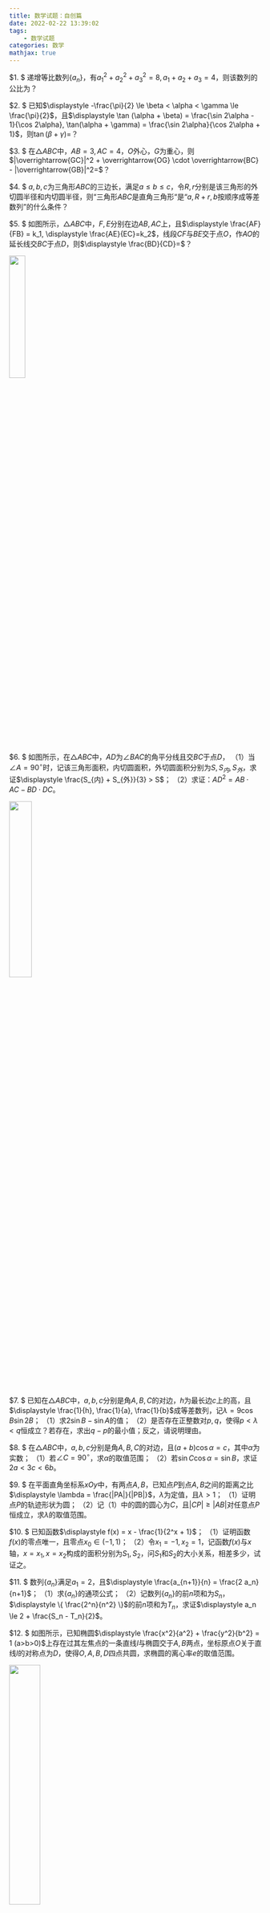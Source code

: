 ```yaml
---
title: 数学试题：自创篇
date: 2022-02-22 13:39:02
tags:
    - 数学试题
categories: 数学
mathjax: true
---
```



$1. $ 递增等比数列$\{a_n\}$，有$a_1^2+a_2^2+a_3^2 = 8, a_1 + a_2 + a_3 = 4$，则该数列的公比为？

$2. $ 已知$\displaystyle -\frac{\pi}{2} \le \beta < \alpha < \gamma \le \frac{\pi}{2}$，且$\displaystyle \tan (\alpha + \beta) = \frac{\sin 2\alpha - 1}{\cos 2\alpha}, \tan(\alpha + \gamma) = \frac{\sin 2\alpha}{\cos 2\alpha + 1}$，则$\tan (\beta + \gamma)=$？

$3. $ 在$\triangle ABC$中，$AB = 3, AC = 4$，$O$外心，$G$为重心，则$|\overrightarrow{GC}|^2 + \overrightarrow{OG} \cdot \overrightarrow{BC} - |\overrightarrow{GB}|^2=$？

<!--more-->

$4. $ $a,b,c$为三角形$ABC$的三边长，满足$a \le b \le c$，令$R,r$分别是该三角形的外切圆半径和内切圆半径，则“三角形$ABC$是直角三角形“是“$a, R+r, b$按顺序成等差数列”的什么条件？

$5. $ 如图所示，$\triangle ABC$中，$F,E$分别在边$AB,AC$上，且$\displaystyle \frac{AF}{FB} = k_1, \displaystyle \frac{AE}{EC}=k_2$，线段$CF$与$BE$交于点$O$，作$AO$的延长线交$BC$于点$D$，则$\displaystyle \frac{BD}{CD}=$？

<img src="https://jsd.cdn.zzko.cn/gh/gamersover/hexo_blog_assets@main/数学试题自创/xxx.406uas3gfp40.webp" width="25%">

$6. $ 如图所示，在$\triangle ABC$中，$AD$为$\angle BAC$的角平分线且交$BC$于点$D$，
（1）当$\angle A = 90^\circ$时，记该三角形面积，内切圆面积，外切圆面积分别为$S, S_{内}, S_{外}$，求证$\displaystyle \frac{S_{内} + S_{外}}{3} > S$；
（2）求证：$AD^2 = AB \cdot AC - BD \cdot DC$。

<img src="https://jsd.cdn.zzko.cn/gh/gamersover/hexo_blog_assets@main/数学试题自创/xxx.1b45nqzze7y8.webp" width="30%">

$7. $ 已知在$\triangle ABC$中，$a,b,c$分别是角$A,B,C$的对边，$h$为最长边$c$上的高，且$\displaystyle \frac{1}{h}, \frac{1}{a}, \frac{1}{b}$成等差数列，记$\lambda = 9 \cos B \sin 2B$；
（1）求$2\sin B - \sin A$的值；
（2）是否存在正整数对$p,q$，使得$p < \lambda < q$恒成立？若存在，求出$q - p$的最小值；反之，请说明理由。

$8. $ 在$\triangle ABC$中，$a, b, c$分别是角$A,B,C$的对边，且$(a+b)\cos \alpha = c$，其中$\alpha$为实数；
（1）若$\angle C = 90^\circ$，求$\alpha$的取值范围；
（2）若$\sin C \cos \alpha = \sin B$，求证$2a < 3c < 6b$。

$9. $ 在平面直角坐标系$xOy$中，有两点$A,B$，已知点$P$到点$A,B$之间的距离之比$\displaystyle \lambda = \frac{|PA|}{|PB|}$，$\lambda$为定值，且$\lambda > 1$；
（1）证明点$P$的轨迹形状为圆；
（2）记（1）中的圆的圆心为$C$，且$|CP| \ge |AB|$对任意点$P$恒成立，求$\lambda$的取值范围。

$10. $ 已知函数$\displaystyle f(x) = x - \frac{1}{2^x + 1}$；
（1）证明函数$f(x)$的零点唯一，且零点$x_0 \in (-1, 1)$；
（2）令$x_1 = -1, x_2 = 1$，记函数$f(x)$与$x$轴，$x=x_1, x=x_2$构成的面积分别为$S_1, S_2$，问$S_1$和$S_2$的大小关系，相差多少，试证之。

$11. $ 数列$\{a_n\}$满足$a_1=2$，且$\displaystyle \frac{a_{n+1}}{n} = \frac{2 a_n}{n+1}$；
（1）求$\{a_n\}$的通项公式；
（2）记数列$\{a_n\}$的前$n$项和为$S_n$，$\displaystyle \{ \frac{2^n}{n^2} \}$的前$n$项和为$T_n$，求证$\displaystyle a_n \le 2 + \frac{S_n - T_n}{2}$。

$12. $ 如图所示，已知椭圆$\displaystyle \frac{x^2}{a^2} + \frac{y^2}{b^2} = 1 (a>b>0)$上存在过其左焦点的一条直线$l$与椭圆交于$A,B$两点，坐标原点$O$关于直线$l$的对称点为$D$，使得$O,A,B,D$四点共圆，求椭圆的离心率$e$的取值范围。

<img src="https://jsd.cdn.zzko.cn/gh/gamersover/hexo_blog_assets@main/数学试题自创/xxx.3tpkw8c6er60.webp" width="35%">

$13. $ 证明过抛物线准线上的任意一点作抛物线的两条切线，则两个切点和抛物线的焦点共线。类似的，探讨椭圆和双曲线是否具有相似的性质？

$14. $ 如图所示，已知椭圆$\displaystyle G: \frac{x^2}{a^2} + \frac{y^2}{b^2}=1 (a>b>0)$，抛物线$C: y = x^2 - b^2$，若椭圆$G$与抛物线$C$的其中一个交点$(x_0,y_0)$到点$\displaystyle (0, \frac{1}{4} - b^2)$的距离为$\displaystyle \frac{23}{12}$，且椭圆$G$的离心率为$\displaystyle \frac{\sqrt 6}{3}$；
（1）求$y_0$的值；
（2）若直线$\displaystyle l: y = \frac{\sqrt 3}{3}x + m$与可行域$\left \{ \begin{aligned} &y \le x^2 - b^2 \\& \frac{x^2}{a^2} + \frac{y^2}{b^2} <= 1 \end{aligned}\right.$的边界交于不同的四点，从左到右依次记为$A,B,C,D$，问是否存在这样的直线$l$使得$|AB|, |BC|, |CD|$成等差数列？并说明理由。

<img src="https://jsd.cdn.zzko.cn/gh/gamersover/hexo_blog_assets@main/数学试题自创/xxx.44jznavny4q0.webp" width="35%">

$15. $ 已知在$\triangle ABC$中，$a,b, c$分别是角$A,B,C$的对边，数列$A: \{a^2,b^2,c^2\}$，数列$B: \{ \cot A, \cot B, \cot C \}$；
（1）若数列$A$的项和与数列$B$的项和相等，求三角形$ABC$的面积；
（2）证明数列$A$成等差数列的充要条件是数列$B$成等差数列。

$16. $ 数列$\{a_n\}$满足$\displaystyle a_{n+1} = \frac{1}{a - a_n}(n,a \in \mathbb{N^+}, a \ge 2)$，$a_1=0$；
（1）若$a=2$；
    （i）求$\lim \limits_{n \to + \infty} a_n$；
    （ii）令$\displaystyle b_n = a_n + \frac{1}{a_n} (n \ge 2)$，求$b_2 + b_3 + \cdots + b_n$的值。
（2）求证对任意的$n \ge 2$，都有$0 \le a_n < a_{n+1} < \frac{1}{a-1}$；
（3）令$S_n = \dfrac{1}{n-1}\sum \limits_{k=1}^n a_n (n \ge 2)$，求证：$\displaystyle S_n \ge (a_n^2 - aa_n + 1)^{\frac{1}{2(n-1)}} (n \ge 2)$。

$17. $ 在椭圆上有一点$M$，记$M$在椭圆上的切线为$l_1$，过原点$O$做一直线$l_2$使得$l_1 \perp l_2$，记$OM$所在直线为$l_3$，求$l_2$与$l_3$的夹角$\alpha$的取值范围。

$18. $ 已知在$\triangle ABC$中，$a,b, c$分别是角$A,B,C$的对边，$b \sin A + a \sin B = 3, \angle C = 60^\circ$，求边长$c$的取值范围。

$19. $ 已知在$\triangle ABC$中，$a,b, c$分别是角$A,B,C$的对边，且$\displaystyle \cos A = \frac{a}{b}$；
（1）若$\displaystyle \frac{c}{a} = 1, b = 2$，求三角形的面积；
（2）若$\triangle ABC$为锐角三角形，求$\displaystyle \frac{c}{a}$的取值范围。

$20. $ 设三角形的周长为$l$，外切圆和内切圆的半径分别为$R,r$，求$\displaystyle \frac{Rr}{l^2}$的最大值。

$21. $ 如图所示，已知抛物线$C: y^2 = 2px (p>0)$的焦点为$F$，准线与$x$轴的交点为$K$，过点$F$作一动直线$l$与抛物线交于$A,B$两点，当直线$l$的倾斜角为$30^\circ$时，$\triangle ABK$的面积为$8$；
（1）求抛物线$C$的方程；
（2）记$\triangle ABK$的内切圆半径为$r$，求$r$的取值范围。

<img src="https://jsd.cdn.zzko.cn/gh/gamersover/hexo_blog_assets@main/数学试题自创/xxx.4q8wp1w8a9a0.webp" width="30%">

$22. $ （1）已知$-c \le x, y \le c$（$c$为正常实数）,求证$\displaystyle x + y \le c + \frac{xy}{c}$；
（2）已知$-1 \le m, n \le 1$，求$\displaystyle (1+m)(1+n)(1 - \frac{m + n}{1 + mn})$的取值范围。
（3）$a,b,c$是一个三角形的三边长，求$\displaystyle (\frac{a+b}{c}-1)(\frac{a+c}{b}-1)(\frac{b+c}{a}-1)$的取值范围。

$23. $ 如图所示，抛物线$y^2 = 4(x+1) (x \le 0)$的一部分与其关于$y$轴对称的曲线合成的曲线称为“类椭圆”，设$F_1(0, \sqrt 3), F_2(0, -\sqrt 3)$；
（1）若$P$为该“类椭圆”上一点，试证明$|PF_1| + |PF_2| \le 4$；
（2）过点$D(2, 0)$的直线与“类椭圆”交于$A,B$两点，若$\overrightarrow {DB} = \lambda \overrightarrow {DA}$，求$\lambda$的取值范围；
（3）过“类椭圆”内任意一点作相互垂直的两条直线$l_1, l_2$分别交“类椭圆”于$M,N$和$S,T$四点，求四边形$MSNT$的最大值。

<img src="https://jsd.cdn.zzko.cn/gh/gamersover/hexo_blog_assets@main/数学试题自创/xxx.6nl2ho4vikw0.webp" width="35%">

$24. $ 在$\triangle ABC$中，$a, b, c$分别是角$A,B,C$的对边，$h$为边$c$上的高，$p$为$\triangle ABC$的半周长，已知$a < b < c$，且$\displaystyle \frac{1}{a}, \frac {1}{b}, \frac{1}{h}, \frac{1}{p}$按某种次序成等差数列，并记该数列为$K_4$；
（1）试写出所有可能排列的$K_4$，并说明理由；
（2）求$a:b:c$。

$25. $ 记平面内三角形全体构成的集合为$\Delta$，任取三角形$\delta$，记$R_\delta,r_\delta$分别为该三角形的外切圆和内切圆半径，$\displaystyle t_\delta = \frac{r_\delta}{R_\delta}$；
（1）求$S = \{t_\delta | \delta \in \Delta\}$；
（2）求$T = \{t \big| \exists A_t, \forall \delta \in A_t, t_\delta = t$,其中$A_t$为无穷多个互不相似的三角形构成的集合$\}$。

$26.$（1）在三角形$ABC$的边$BC$上任取一个不与$B,C$重合的点$D$，记$\triangle ABC, \triangle ABD, \triangle ADC$的内切圆半径分别为$r,r_1,r_2$，求$\dfrac{r}{r_1+r_2}$的取值范围。
（2）在三角形$AD_0D$的边$D_0D$上任取$n$个点$D_1,D_2,\cdots,D_n$，这时不妨记$D$为$D_{n+1}$，并满足$D_0D_{i+1} > D_0D_i (i=0, 1, \cdots, n)$，记$\triangle AD_iD_{i+1}$的内切圆半径为$r_i$，并记$\triangle AD_0D_{n+1}$的内切圆半径为$r$，求$\displaystyle \frac{r}{\sum \limits_{i=0}^n r_i}$的取值范围，其中$i=0,1,\cdots,n$。
